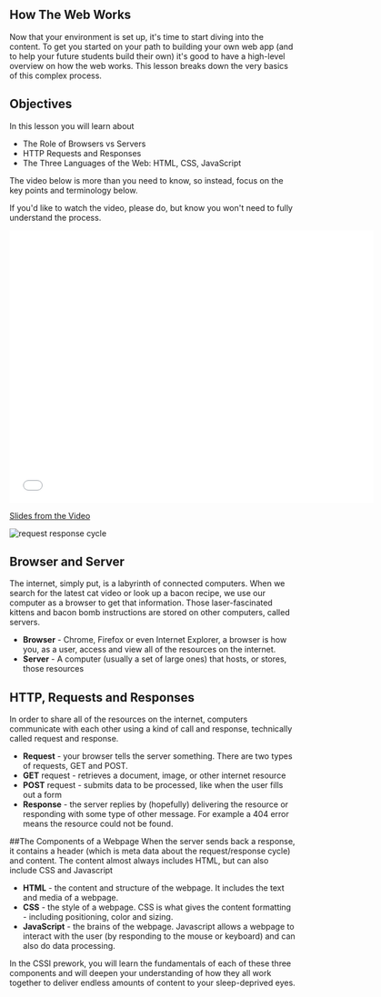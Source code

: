 ## How The Web Works

Now that your environment is set up, it's time to start diving into the content. To get you started on your path to building your own web app (and to help your future students build their own) it's good to have a high-level overview on how the web works. This lesson breaks down the very basics of this complex process.  

## Objectives
In this lesson you will learn about 
* The Role of Browsers vs Servers
* HTTP Requests and Responses
* The Three Languages of the Web: HTML, CSS, JavaScript



The video below is more than you need to know, so instead, focus on the key points and terminology below.

If you'd like to watch the video, please do, but know you won't need to fully understand the process.

<iframe width="640" height="480" src="//www.youtube.com/embed/ao532DhZWiY?rel=0" frameborder="0" allowfullscreen></iframe>

[Slides from the Video](https://docs.google.com/presentation/d/1eU-4wD5dsxV1t-3CA3T82gbv2K3pAs92pq30HlmXM_U/edit?usp=sharing)

![request response cycle](https://ruslanspivak.com/lsbaws-part1/LSBAWS_HTTP_request_response.png "ruslanspivak.com")


## Browser and Server
The internet, simply put, is a labyrinth of connected computers. When we search for the latest cat video or look up a bacon recipe, we use our computer as a browser to get that information. Those laser-fascinated kittens and bacon bomb instructions are stored on other computers, called servers.   

* **Browser** - Chrome, Firefox or even Internet Explorer, a browser is how you, as a user, access and view all of the resources on the internet.
* **Server** - A computer (usually a set of large ones) that hosts, or stores, those resources

## HTTP, Requests and Responses
In order to share all of the resources on the internet, computers communicate with each other using a kind of call and response, technically called request and response.

* **Request** - your browser tells the server something. There are two types of requests, GET and POST.
 * **GET** request - retrieves a document, image, or other internet resource
 * **POST** request - submits data to be processed, like when the user fills out a form
* **Response** - the server replies by (hopefully) delivering the resource or responding with some type of other message. For example a 404 error means the resource could not be found.


##The Components of a Webpage
When the server sends back a response, it contains a header (which is meta data about the request/response cycle) and content. The content almost always includes HTML, but can also include CSS and Javascript

* **HTML** - the content and structure of the webpage. It includes the text and media of a webpage.
* **CSS** - the style of a webpage. CSS is what gives the content formatting - including positioning, color and sizing.
* **JavaScript** - the brains of the webpage. Javascript allows a webpage to interact with the user (by responding to the mouse or keyboard) and can also do data processing.

In the CSSI prework, you will learn the fundamentals of each of these three components and will deepen your understanding of how they all work together to deliver endless amounts of content to your sleep-deprived eyes.
